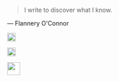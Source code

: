 >  I write to discover what I know.

— Flannery O'Connor




<img src="https://content.linkedin.com/content/dam/me/business/en-us/amp/brand-site/v2/bg/LI-Bug.svg.original.svg" height="20px"></img>

<img src="https://github.githubassets.com/images/modules/logos_page/GitHub-Mark.png" height="20px"></img>

<img src="https://cdn.sstatic.net/Sites/stackoverflow/company/img/logos/so/so-logo.png?v=9c558ec15d8a" height="30px"></img>
<!--stackedit_data:
eyJoaXN0b3J5IjpbLTIwODc0NDQ2NTcsLTUyMDg2MjM1Nl19
-->